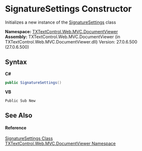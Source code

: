 # SignatureSettings Constructor 
 

Initializes a new instance of the <a href="84aec3dc-200d-0a94-18e8-62d9b4044473">SignatureSettings</a> class

**Namespace:**&nbsp;<a href="c03e00cd-e5cb-0263-89a5-d3d19b314bf7">TXTextControl.Web.MVC.DocumentViewer</a><br />**Assembly:**&nbsp;TXTextControl.Web.MVC.DocumentViewer (in TXTextControl.Web.MVC.DocumentViewer.dll) Version: 27.0.6.500 (27.0.6.500)

## Syntax

**C#**<br />
``` C#
public SignatureSettings()
```

**VB**<br />
``` VB
Public Sub New
```


## See Also


#### Reference
<a href="84aec3dc-200d-0a94-18e8-62d9b4044473">SignatureSettings Class</a><br /><a href="c03e00cd-e5cb-0263-89a5-d3d19b314bf7">TXTextControl.Web.MVC.DocumentViewer Namespace</a><br />